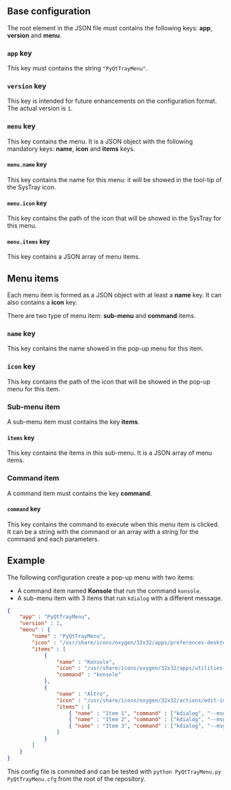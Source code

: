 ## Base configuration
The root element in the JSON file must contains the following keys: **app**, **version** and **menu**.

### `app` key
This key must contains the string `"PyQtTrayMenu"`.

### `version` key
This key is intended for future enhancements on the configuration format. The actual version is `1`.

### `menu` key
This key contains the menu. It is a JSON object with the following mandatory keys: **name**, **icon** and **items** keys.

#### `menu.name` key
This key contains the name for this menu: it will be showed in the tool-tip of the SysTray icon.

#### `menu.icon` key
This key contains the path of the icon that will be showed in the SysTray for this menu.

#### `menu.items` key
This key contains a JSON array of menu items.

## Menu items
Each menu item is formed as a JSON object with at least a **name** key. It can also contains a **icon** key.

There are two type of menu item: **sub-menu** and **command** items.

### `name` key
This key contains the name showed in the pop-up menu for this item.

### `icon` key
This key contains the path of the icon that will be showed in the pop-up menu for this item.

### Sub-menu item
A sub-menu item must contains the key **items**.

#### `items` key
This key contains the items in this sub-menu. It is a JSON array of menu items.

### Command item
A command item must contains the key **command**.

#### `command` key
This key contains the command to execute when this menu item is clicked.
It can be a string with the command or an array with a string for the command and each parameters.

## Example
The following configuration create a pop-up menu with two items:
* A command item named **Konsole** that run the command `konsole`.
* A sub-menu item with 3 items that run `kdialog` with a different message.

```json
{
    "app" : "PyQtTrayMenu",
    "version" : 1,
    "menu" : {
        "name" : "PyQtTrayMenu",
        "icon" : "/usr/share/icons/oxygen/32x32/apps/preferences-desktop-launch-feedback.png",
        "items" : [
            {
                "name" : "Konsole",
                "icon" : "/usr/share/icons/oxygen/32x32/apps/utilities-terminal.png",
                "command" : "konsole"
            },
            {
                "name" : "Altro",
                "icon" : "/usr/share/icons/oxygen/32x32/actions/edit-image-face-recognize.png",
                "items" : [
                    { "name" : "Item 1", "command" : ["kdialog", "--msgbox", "Item 1"] },
                    { "name" : "Item 2", "command" : ["kdialog", "--msgbox", "Item 2"] },
                    { "name" : "Item 3", "command" : ["kdialog", "--msgbox", "Item 3"] }
                ]
            }
        ]
    }
}
```

This config file is commited and can be tested with `python PyQtTrayMenu.py PyQtTrayMenu.cfg` from the root of the repository.

